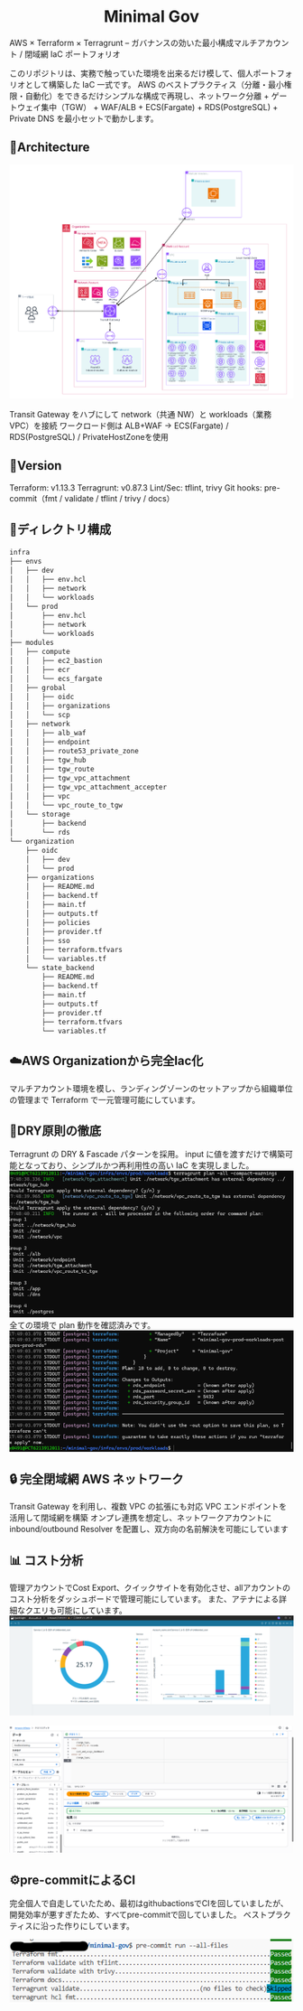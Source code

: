 <div align="center">

# Minimal Gov

</div>
AWS × Terraform × Terragrunt – ガバナンスの効いた最小構成マルチアカウント / 閉域網 IaC ポートフォリオ

このリポジトリは、実務で触っていた環境を出来るだけ模して、個人ポートフォリオとして構築した IaC 一式です。
AWS のベストプラクティス（分離・最小権限・自動化）をできるだけシンプルな構成で再現し、ネットワーク分離 + ゲートウェイ集中（TGW） + WAF/ALB + ECS(Fargate) + RDS(PostgreSQL) + Private DNS を最小セットで動かします。

## 🧭Architecture

![Architecture Diagram](./image/アーキテクチャ図.png)

Transit Gateway をハブにして network（共通 NW）と workloads（業務 VPC）を接続
ワークロード側は ALB+WAF → ECS(Fargate) / RDS(PostgreSQL) / PrivateHostZoneを使用


## 🔢Version
Terraform: v1.13.3
Terragrunt: v0.87.3
Lint/Sec: tflint, trivy
Git hooks: pre-commit（fmt / validate / tflint / trivy / docs）


## 📂ディレクトリ構成
```
infra
├── envs
│   ├── dev
│   │   ├── env.hcl
│   │   ├── network
│   │   └── workloads
│   └── prod
│       ├── env.hcl
│       ├── network
│       └── workloads
├── modules
│   ├── compute
│   │   ├── ec2_bastion
│   │   ├── ecr
│   │   └── ecs_fargate
│   ├── grobal
│   │   ├── oidc
│   │   ├── organizations
│   │   └── scp
│   ├── network
│   │   ├── alb_waf
│   │   ├── endpoint
│   │   ├── route53_private_zone
│   │   ├── tgw_hub
│   │   ├── tgw_route
│   │   ├── tgw_vpc_attachment
│   │   ├── tgw_vpc_attachment_accepter
│   │   ├── vpc
│   │   └── vpc_route_to_tgw
│   └── storage
│       ├── backend
│       └── rds
└── organization
    ├── oidc
    │   ├── dev
    │   └── prod
    ├── organizations
    │   ├── README.md
    │   ├── backend.tf
    │   ├── main.tf
    │   ├── outputs.tf
    │   ├── policies
    │   ├── provider.tf
    │   ├── sso
    │   ├── terraform.tfvars
    │   └── variables.tf
    └── state_backend
        ├── README.md
        ├── backend.tf
        ├── main.tf
        ├── outputs.tf
        ├── provider.tf
        ├── terraform.tfvars
        └── variables.tf

```

## ☁️AWS Organizationから完全Iac化
マルチアカウント環境を模し、ランディングゾーンのセットアップから組織単位の管理まで Terraform で一元管理可能にしています。

## 🧩DRY原則の徹底
Terragrunt の DRY & Fascade パターンを採用。
input に値を渡すだけで構築可能となっており、シンプルかつ再利用性の高い IaC を実現しました。
![plan](./image/plan.png)
全ての環境で plan 動作を確認済みです。
![plan2](./image/plan2.png)

## 🔒 完全閉域網 AWS ネットワーク
Transit Gateway を利用し、複数 VPC の拡張にも対応
VPC エンドポイントを活用して閉域網を構築
オンプレ連携を想定し、ネットワークアカウントに inbound/outbound Resolver を配置し、双方向の名前解決を可能にしています

## 📊 コスト分析
管理アカウントでCost Export、クイックサイトを有効化させ、allアカウントのコスト分析をダッシュボードで管理可能にしています。
また、アテナによる詳細なクエリも可能にしています。
![alt text](./image/costdashboad.png)

![alt text](./image/athena.png)

## ⚙️pre-commitによるCI
完全個人で自走していたため、最初はgithubactionsでCIを回していましたが、開発効率が悪すぎたため、すべてpre-commitで回していました。
ベストプラクティスに沿った作りにしています。


![Architecture Diagram](./image/pre-commit.png)

